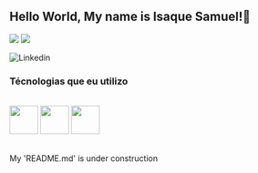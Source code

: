 ## Hello World, My name is Isaque Samuel!👋
<div>
  <img heigth="180 px" src="https://github-readme-stats.vercel.app/api?username=DeveloperIsaque&show_icons=true&theme=dark"/>
  <img heigth="180 px" src="https://github-readme-stats.vercel.app/api/top-langs/?username=DeveloperIsaque&layout=compact&theme=dark"/>
</div>



 ![Linkedin](https://img.shields.io/badge/LinkedIn-0077B5?style=for-the-badge&logo=linkedin&logoColor=white)

<h3> Técnologias que eu utilizo </h3>

<div style="display: inline_block"> <br/>
    <img heigth="50px" width="50px" src="https://cdn.jsdelivr.net/gh/devicons/devicon@latest/icons/html5/html5-original.svg"/>
    <img heigth="50px" width="50px" src="https://cdn.jsdelivr.net/gh/devicons/devicon@latest/icons/css3/css3-original.svg" />
    <img heigth="50px" width="50px" src="https://cdn.jsdelivr.net/gh/devicons/devicon@latest/icons/javascript/javascript-original.svg" />
</div> <br/>


<!-- 
Mudar os 'contatos' para baixo do 'Hello world...'
Adicionar o Local pro futuro portifólio
Final de tudo escrever "Trabalhando em um novo projeto..."
Linguagem em estudo: "(Colocar a que está estudando...)"
Falar sobre mim "Apaixonado por tecnologia..."
Tentar colocar o da cobrinha.
-->
My 'README.md' is under construction






















<!--
**DeveloperIsaque/DeveloperIsaque** is a ✨ _special_ ✨ repository because its `README.md` (this file) appears on your GitHub profile.

Here are some ideas to get you started:

- 🔭 I’m currently working on ...
- 🌱 I’m currently learning ...
- 👯 I’m looking to collaborate on ...
- 🤔 I’m looking for help with ...
- 💬 Ask me about ...
- 📫 How to reach me: ...
- 😄 Pronouns: ...
- ⚡ Fun fact: ...
-->

